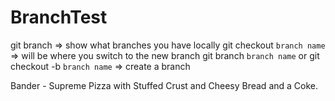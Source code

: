 # BranchTest

git branch => show what branches you have locally
git checkout `branch name` => will be where you switch to the new branch
git branch `branch name` or git checkout -b `branch name` => create a branch

Bander - Supreme Pizza with Stuffed Crust and Cheesy Bread and a Coke.